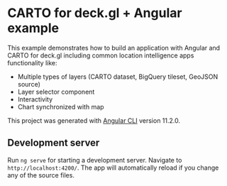 # CARTO for deck.gl + Angular example

This example demonstrates how to build an application with Angular and CARTO for deck.gl including common location intelligence apps functionality like:

- Multiple types of layers (CARTO dataset, BigQuery tileset, GeoJSON source)
- Layer selector component
- Interactivity
- Chart synchronized with map

This project was generated with [Angular CLI](https://github.com/angular/angular-cli) version 11.2.0.

## Development server

Run `ng serve` for starting a development server. Navigate to `http://localhost:4200/`. The app will automatically reload if you change any of the source files.
